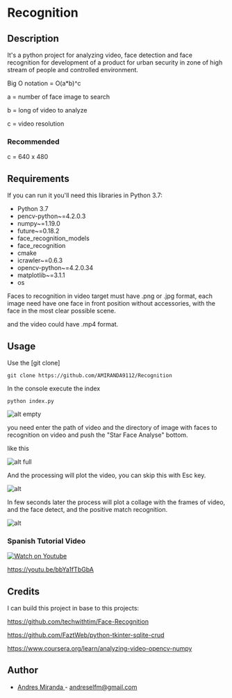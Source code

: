 # Recognition

## Description

It's a python project for analyzing video, face detection 
and face recognition for development of a product for urban
security in zone of high stream of people and controlled
environment.

Big O notation = O(a*b)^c

a = number of face image to search

b = long of video to analyze

c = video resolution

### Recommended

c = 640 x 480


## Requirements

If you can run it you'll need this libraries in Python 3.7:

- Python 3.7
- pencv-python~=4.2.0.3
- numpy~=1.19.0
- future~=0.18.2
- face_recognition_models
- face_recognition
- cmake
- icrawler~=0.6.3
- opencv-python~=4.2.0.34
- matplotlib~=3.1.1
- os

Faces to recognition in video target must have .png or .jpg format,
each image need have one face in front position without accessories,
with the face in the most clear possible scene.

and the video could have .mp4 format.

## Usage

Use the  [git clone] 

```
git clone https://github.com/AMIRANDA9112/Recognition
```

In the console execute the index

```
python index.py
```
![alt empty](https://i.ibb.co/TgdGMmd/Captura-de-pantalla-2020-08-05-02-03-25.png)

you need enter the path of video and the directory of image with faces
to recognition on video and push the "Star Face Analyse" bottom.

like this

![alt full](https://i.ibb.co/xq2Nvnz/lliii.png)


And the processing will plot the video, you can skip this with Esc key.

![alt](https://i.ibb.co/p1Dq9LR/asasas.png)

In few seconds later the process will plot a collage with the frames of
video, and the face detect, and the positive match recognition.

![alt](https://i.ibb.co/zZh2z29/PRODUIC.png)

### Spanish Tutorial Video

[![Watch on Youtube](https://i.ibb.co/S6Vdhz8/escritorio.png)](https://youtu.be/bbYa1fTbGbA)

https://youtu.be/bbYa1fTbGbA

## Credits

I can build this project in base to this projects:

https://github.com/techwithtim/Face-Recognition

https://github.com/FaztWeb/python-tkinter-sqlite-crud

https://www.coursera.org/learn/analyzing-video-opencv-numpy


## Author

-   [Andres Miranda ](https://github.com/AMIRANDA9112) - andreselfm@gmail.com
